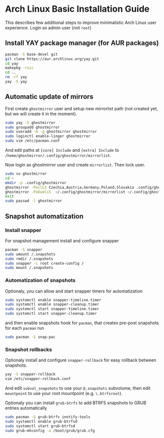 # Arch Linux Basic Installation Guide

This describes few additional steps to improve minimalistic Arch Linux user experience. Login as admin user (not `root`)

## Install YAY package manager (for AUR packages)

```bash
pacman -S base-devel git
git clone https://aur.archlinux.org/yay.git
cd yay
makepkg -rsic
cd ..
rm -rf yay
yay -S yay
```

## Automatic update of mirrors

First create `ghostmirror` user and setup new mirrorlist path (not created yet, but we will create it in the moment).

```bash
sudo yay -S ghostmirror
sudo groupadd ghostmirror
sudo useradd -m -g ghostmirror ghostmirror
sudo loginctl enable-linger ghostmirror
sudo vim /etc/pacman.conf
```
And edit paths at `[core] Include` and `[extra] Include` to `/home/ghostmirror/.config/ghostmirror/mirrorlist`.

Now login as ghostmirror user and create `mirrorlist`. Then lock user.

```bash
sudo su ghostmirror
cd ~
mkdir -p .config/ghostmirror
ghostmirror -PoclLS Czechia,Austria,Germany,Poland,Slovakia .config/ghostmirror/mirrorlist 30 state,outofdate,morerecent,ping
ghostmirror -PoDumlsS  ~/.config/ghostmirror/mirrorlist ~/.config/ghostmirror/mirrorlist light state,outofdate,morerecent,extimated,speed
exit
sudo passwd -l ghostmirror
```

## Snapshot automatization

### Install snapper

For snapshot management install and configure snapper

```bash
pacman -S snapper
sudo umount /.snapshots
sudo rmdir /.snapshots
sudo snapper -c root create-config /
sudo mount /.snapshots
```

### Automatization of snapshots

Optionaly, you can allow and start snapper timers for automatization

```bash
sudo systemctl enable snapper-timeline.timer
sudo systemctl enable snapper-cleanup.timer
sudo systemctl start snapper-timeline.timer
sudo systemctl start snapper-cleanup.timer
```

and then enable snapshots hook for `pacman`, that creates pre-post snapshots for each `pacman` run

```bash
sudo pacman -S snap-pac
```

### Snapshot rollbacks

Optionaly install and configure `snapper-rollback` for easy rollback between snapshots.

```bash
yay -S snapper-rollback
vim /etc/snapper-rollback.conf
```

And edit `subvol_snapshots` to use your `@.snapshots` subvolume, then edit `mountpoint` to use your root mountpoint (e.g. `\.btrfsroot`).

Optionaly you can install `grub-btrfs` to add BTRFS snapshots to GRUB entries automatically

```bash
sudo pacman -S grub-btrfs inotify-tools
sudo systemctl enable grub-btrfsd
sudo systemctl start grub-btrfsd
sudo grub-mkconfig -o /boot/grub/grub.cfg
```
